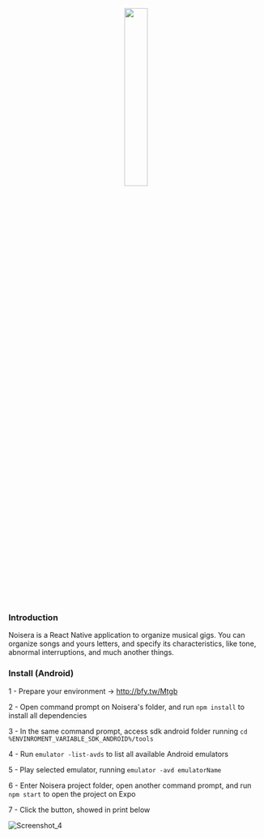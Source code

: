 <p align="center"><img width="30%" src="https://user-images.githubusercontent.com/16262664/54882746-03c8b400-4e3c-11e9-9f54-c87332f2d747.png"></p>

### Introduction

Noisera is a React Native application to organize musical gigs. You can organize songs and yours letters, and specify its characteristics, like tone, abnormal interruptions, and much another things.

### Install (Android)

1 - Prepare your environment -> http://bfy.tw/Mtgb

2 - Open command prompt on Noisera's folder, and run ```npm install``` to install all dependencies

3 - In the same command prompt, access sdk android folder running ```cd %ENVINROMENT_VARIABLE_SDK_ANDROID%/tools```

4 - Run ```emulator -list-avds``` to list all available Android emulators 

5 - Play selected emulator, running ```emulator -avd emulatorName```

6 - Enter Noisera project folder, open another command prompt, and run ```npm start``` to open the project on Expo

7 - Click the button, showed in print below

![Screenshot_4](https://user-images.githubusercontent.com/16262664/54882712-9b79d280-4e3b-11e9-9eba-8f852f5c7a8b.png)
